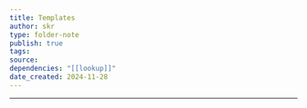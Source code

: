 ```yaml
---
title: Templates
author: skr
type: folder-note
publish: true
tags: 
source: 
dependencies: "[[lookup]]"
date_created: 2024-11-28
---
```

---